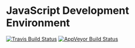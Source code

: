 # JavaScript Development Environment

[![Travis Build Status](https://api.travis-ci.org/vribeiro-alexandre/js-dev-env.svg?branch=master)](https://travis-ci.org/vribeiro-alexandre/js-dev-env)
[![AppVeyor Build Status](https://ci.appveyor.com/api/projects/status/github/vribeiro-alexandre/js-dev-env?svg=true)](https://ci.appveyor.com/project/vribeiro-alexandre/js-dev-env)